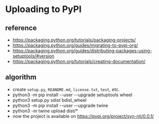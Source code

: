 # Uploading to PyPI

## reference
- https://packaging.python.org/tutorials/packaging-projects/
- https://packaging.python.org/guides/migrating-to-pypi-org/
- https://packaging.python.org/guides/distributing-packages-using-setuptools/#version
- https://packaging.python.org/tutorials/creating-documentation/

## algorithm
- create `setup.py`, `REANDME.md`, `license.txt`, `test`, etc.
- python3 -m pip install --user --upgrade setuptools wheel
- python3 setup.py sdist bdist_wheel
- python3 -m pip install --user --upgrade twine
- python3 -m twine upload dist/*
- now the project is available on https://pypi.org/project/syn-nli/0.0.1/